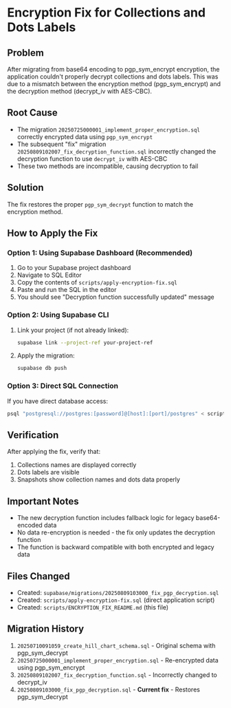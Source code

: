 # Encryption Fix for Collections and Dots Labels

## Problem
After migrating from base64 encoding to pgp_sym_encrypt encryption, the application couldn't properly decrypt collections and dots labels. This was due to a mismatch between the encryption method (pgp_sym_encrypt) and the decryption method (decrypt_iv with AES-CBC).

## Root Cause
- The migration `20250725000001_implement_proper_encryption.sql` correctly encrypted data using `pgp_sym_encrypt`
- The subsequent "fix" migration `20250809102007_fix_decryption_function.sql` incorrectly changed the decryption function to use `decrypt_iv` with AES-CBC
- These two methods are incompatible, causing decryption to fail

## Solution
The fix restores the proper `pgp_sym_decrypt` function to match the encryption method.

## How to Apply the Fix

### Option 1: Using Supabase Dashboard (Recommended)
1. Go to your Supabase project dashboard
2. Navigate to SQL Editor
3. Copy the contents of `scripts/apply-encryption-fix.sql`
4. Paste and run the SQL in the editor
5. You should see "Decryption function successfully updated" message

### Option 2: Using Supabase CLI
1. Link your project (if not already linked):
   ```bash
   supabase link --project-ref your-project-ref
   ```

2. Apply the migration:
   ```bash
   supabase db push
   ```

### Option 3: Direct SQL Connection
If you have direct database access:
```bash
psql "postgresql://postgres:[password]@[host]:[port]/postgres" < scripts/apply-encryption-fix.sql
```

## Verification
After applying the fix, verify that:
1. Collections names are displayed correctly
2. Dots labels are visible
3. Snapshots show collection names and dots data properly

## Important Notes
- The new decryption function includes fallback logic for legacy base64-encoded data
- No data re-encryption is needed - the fix only updates the decryption function
- The function is backward compatible with both encrypted and legacy data

## Files Changed
- Created: `supabase/migrations/20250809103000_fix_pgp_decryption.sql`
- Created: `scripts/apply-encryption-fix.sql` (direct application script)
- Created: `scripts/ENCRYPTION_FIX_README.md` (this file)

## Migration History
1. `20250710091059_create_hill_chart_schema.sql` - Original schema with pgp_sym_decrypt
2. `20250725000001_implement_proper_encryption.sql` - Re-encrypted data using pgp_sym_encrypt
3. `20250809102007_fix_decryption_function.sql` - Incorrectly changed to decrypt_iv
4. `20250809103000_fix_pgp_decryption.sql` - **Current fix** - Restores pgp_sym_decrypt
